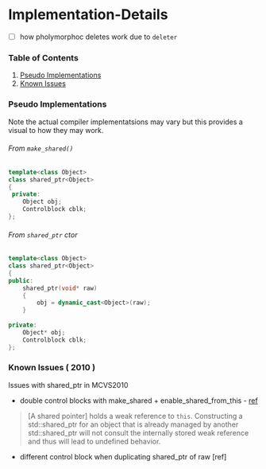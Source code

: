 # Implementation-Details

- [ ] how pholymorphoc deletes work due to `deleter`

### Table of Contents
1. [Pseudo Implementations](#Pseudo-Implementations)
2. [Known Issues](#Known-Issues-(-2010-))

### Pseudo Implementations
Note the actual compiler implementatsions may vary but this provides a visual to how they may work.

###### From `make_shared()`
```c++
template<class Object>
class shared_ptr<Object>
{
 private:
    Object obj;
    Controlblock cblk;
};
```

###### From `shared_ptr` ctor
```c++
template<class Object>
class shared_ptr<Object>
{
public:
    shared_ptr(void* raw)
    {
        obj = dynamic_cast<Object>(raw);
    }
    
private:
    Object* obj;
    Controlblock cblk;
};
```

### Known Issues ( 2010 )
Issues with shared_ptr in MCVS2010
* double control blocks with make_shared + enable_shared_from_this - [ref](http://en.cppreference.com/w/cpp/memory/enable_shared_from_this)
>[A shared pointer] holds a weak reference to `this`. Constructing a std::shared_ptr for an object that is already managed by another std::shared_ptr will not consult the internally stored weak reference and thus will lead to undefined behavior.

* different control block when duplicating shared_ptr of raw [ref]
